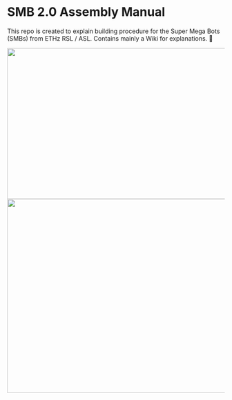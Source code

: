 # SMB 2.0 Assembly Manual
This repo is created to explain building procedure for the  Super Mega Bots (SMBs) from ETHz RSL / ASL. Contains mainly a Wiki for explanations. :robot:


<img align="center" width="750" height="350" src="https://github.com/turcantuna/SMB_Assembly-Manual/blob/master/Images/SMB.png">


<img align="center" width="550" height="450" src="https://github.com/turcantuna/SMB_Assembly-Manual/blob/master/Images/SMB2.0.JPG">
